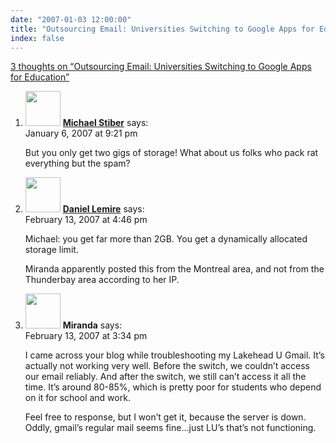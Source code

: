 ```yaml
---
date: "2007-01-03 12:00:00"
title: "Outsourcing Email: Universities Switching to Google Apps for Education"
index: false
---
```


[3 thoughts on &ldquo;Outsourcing Email: Universities Switching to Google Apps for Education&rdquo;](/lemire/blog/2007/01-03-outsourcing-email-universities-switching-to-google-apps-for-education)

<ol class="comment-list">
<li id="comment-49089" class="comment even thread-even depth-1">
<div class="comment-author vcard">
<img alt src="https://secure.gravatar.com/avatar/dada9de44173d6c1b13691554ef8e974?s=56&#038;d=mm&#038;r=g" srcset="https://secure.gravatar.com/avatar/dada9de44173d6c1b13691554ef8e974?s=112&#038;d=mm&#038;r=g 2x" class="avatar avatar-56 photo" height="56" width="56" decoding="async" /> <b class="fn"><a href="https://expert-opinion.blogspot.com/" class="url" rel="ugc external nofollow">Michael Stiber</a></b> <span class="says">says:</span> </div>
<div class="comment-metadata"><time datetime="2007-01-06T21:21:10+00:00">January 6, 2007 at 9:21 pm</time></a> </div>
<div class="comment-content">
<p>But you only get two gigs of storage! What about us folks who pack rat everything but the spam?</p>
</div>
</li>
<li id="comment-49178" class="comment odd alt thread-odd thread-alt depth-1">
<div class="comment-author vcard">
<img alt src="https://secure.gravatar.com/avatar/6518c23aacab4c42dd2c5b9b57b79fb5?s=56&#038;d=mm&#038;r=g" srcset="https://secure.gravatar.com/avatar/6518c23aacab4c42dd2c5b9b57b79fb5?s=112&#038;d=mm&#038;r=g 2x" class="avatar avatar-56 photo" height="56" width="56" decoding="async" /> <b class="fn"><a href="https://lemire.me/blog/" class="url" rel="ugc">Daniel Lemire</a></b> <span class="says">says:</span> </div>
<div class="comment-metadata"><time datetime="2007-02-13T16:46:14+00:00">February 13, 2007 at 4:46 pm</time></a> </div>
<div class="comment-content">
<p>Michael: you get far more than 2GB. You get a dynamically allocated storage limit. </p>
<p>Miranda apparently posted this from the Montreal area, and not from the Thunderbay area according to her IP.</p>
</div>
</li>
<li id="comment-49177" class="comment even thread-even depth-1">
<div class="comment-author vcard">
<img alt src="https://secure.gravatar.com/avatar/b7d693c3629e9d83084d86813131f308?s=56&#038;d=mm&#038;r=g" srcset="https://secure.gravatar.com/avatar/b7d693c3629e9d83084d86813131f308?s=112&#038;d=mm&#038;r=g 2x" class="avatar avatar-56 photo" height="56" width="56" loading="lazy" decoding="async" /> <b class="fn">Miranda</b> <span class="says">says:</span> </div>
<div class="comment-metadata"><time datetime="2007-02-13T15:34:57+00:00">February 13, 2007 at 3:34 pm</time></a> </div>
<div class="comment-content">
<p>I came across your blog while troubleshooting my Lakehead U Gmail. It&rsquo;s actually not working very well. Before the switch, we couldn&rsquo;t access our email reliably. And after the switch, we still can&rsquo;t access it all the time. It&rsquo;s around 80-85%, which is pretty poor for students who depend on it for school and work.</p>
<p>Feel free to response, but I won&rsquo;t get it, because the server is down. Oddly, gmail&rsquo;s regular mail seems fine&#8230;just LU&rsquo;s that&rsquo;s not functioning.</p>
</div>
</li>
</ol>
